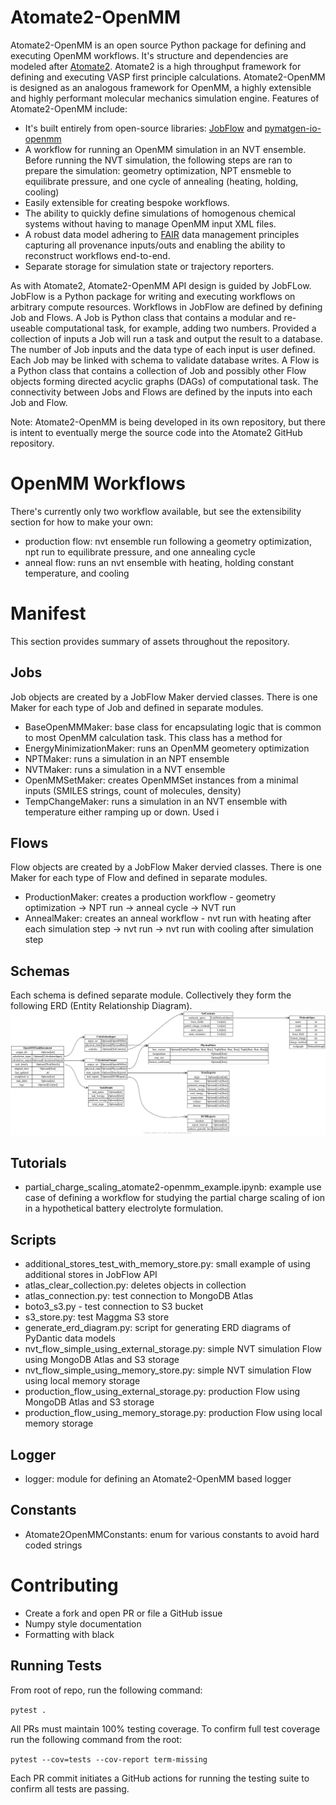 # Atomate2-OpenMM
Atomate2-OpenMM is an open source Python package for defining and executing OpenMM workflows. It's structure and dependencies are 
modeled after [Atomate2](https://github.com/materialsproject/atomate2). Atomate2 is a high throughput framework for 
defining and executing VASP first principle calculations. Atomate2-OpenMM is designed as an analogous framework for 
OpenMM, a highly extensible and highly performant molecular mechanics simulation engine. Features of Atomate2-OpenMM 
include:

- It's built entirely from open-source libraries: [JobFlow](https://materialsproject.github.io/jobflow/) and 
[pymatgen-io-openmm](https://github.com/orionarcher/pymatgen-io-openmm)
- A workflow for running an OpenMM simulation in an NVT ensemble. Before running the NVT simulation, 
the following steps are ran to prepare the simulation: geometry optimization, NPT ensmeble to equilibrate
pressure, and one cycle of annealing (heating, holding, cooling)
- Easily extensible for creating bespoke workflows.
- The ability to quickly define simulations of homogenous chemical systems without having to manage OpenMM input XML 
files.
- A robust data model adhering to [FAIR](https://www.go-fair.org/fair-principles/) data management principles capturing 
all provenance inputs/outs and enabling the ability to reconstruct workflows end-to-end.
- Separate storage for simulation state or trajectory reporters.

As with Atomate2, Atomate2-OpenMM API design is guided by JobFLow. JobFlow is a Python package for writing and 
executing workflows on arbitrary compute resources. Workflows in JobFlow are defined by defining Job and Flows.
A Job is Python class that contains a modular and re-useable computational task, for example, adding two numbers. 
Provided a collection of inputs a Job will run a task and output the result to a database. The number of Job 
inputs and the data type of each input is user defined. Each Job may be linked with schema to validate database 
writes. A Flow is a Python class that contains a collection of Job and possibly other Flow objects forming directed 
acyclic graphs (DAGs) of computational task. The connectivity between Jobs and Flows are defined by the inputs into 
each Job and Flow.

Note: Atomate2-OpenMM is being developed in its own repository, but there is intent to eventually merge the source code 
into the Atomate2 GitHub repository.

# OpenMM Workflows

There's currently only two workflow available, but see the extensibility section for how to make your own:
- production flow: nvt ensemble run following a geometry optimization, npt run to equilibrate pressure, and one annealing cycle
- anneal flow: runs an nvt ensemble with heating, holding constant temperature, and cooling

# Manifest
This section provides summary of assets throughout the repository.

## Jobs
Job objects are created by a JobFlow Maker dervied classes. There is one Maker for each type of Job and defined in 
separate modules.

- BaseOpenMMMaker: base class for encapsulating logic that is common to most OpenMM calculation task. This class has a 
method for 
- EnergyMinimizationMaker: runs an OpenMM geometery optimization
- NPTMaker: runs a simulation in an NPT ensemble
- NVTMaker: runs a simulation in a NVT ensemble
- OpenMMSetMaker: creates OpenMMSet instances from a minimal inputs (SMILES strings, count of molecules, density)
- TempChangeMaker: runs a simulation in an NVT ensemble with temperature either ramping up or down. Used i

## Flows
Flow objects are created by a JobFlow Maker dervied classes. There is one Maker for each type of Flow and defined in 
separate modules.
- ProductionMaker: creates a production workflow - geometry optimization &#8594; NPT run &#8594; anneal cycle &#8594; NVT 
run
- AnnealMaker: creates an anneal workflow - nvt run with heating after each simulation step &#8594; nvt run &#8594; nvt 
run with cooling after simulation step

## Schemas
Each schema is defined separate module. Collectively they form the following ERD (Entity Relationship Diagram).
![Schema ERD](./images/schemas_erd.png)

## Tutorials
- partial_charge_scaling_atomate2-openmm_example.ipynb: example use case of defining a workflow for studying the 
partial charge scaling of ion in a hypothetical battery electrolyte formulation.

## Scripts
- additional_stores_test_with_memory_store.py: small example of using additional stores in JobFlow API
- atlas_clear_collection.py: deletes objects in collection
- atlas_connection.py: test connection to MongoDB Atlas
- boto3_s3.py - test connection to S3 bucket
- s3_store.py: test Maggma S3 store
- generate_erd_diagram.py: script for generating ERD diagrams of PyDantic data models
- nvt_flow_simple_using_external_storage.py: simple NVT simulation Flow using MongoDB Atlas and S3 storage
- nvt_flow_simple_using_memory_store.py: simple NVT simulation Flow using local memory storage
- production_flow_using_external_storage.py: production Flow using MongoDB Atlas and S3 storage
- production_flow_using_memory_storage.py: production Flow using local memory storage

## Logger
- logger: module for defining an Atomate2-OpenMM based logger

## Constants
- Atomate2OpenMMConstants: enum for various constants to avoid hard coded strings

# Contributing

- Create a fork and open PR or file a GitHub issue
- Numpy style documentation
- Formatting with black

## Running Tests

From root of repo, run the following command:

`pytest .`

All PRs must maintain 100% testing coverage. To confirm full test coverage run the following command from the root:

`pytest --cov=tests --cov-report term-missing`

Each PR commit initiates a GitHub actions for running the testing suite to confirm all tests are passing.
